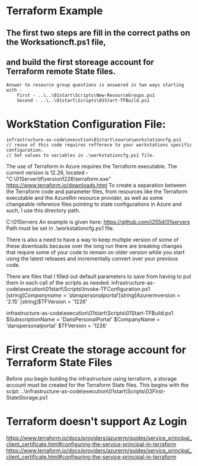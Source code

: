 # Terraform Example
##  The first two steps are fill in the correct paths on the Worksationcft.ps1 file,
##  and build the first storeage account for Terraform remote State files.

    Answer to resource group questions is answered in two ways starting with -
        First - ..\..\01start\Scripts\New-ResourceGroups.ps1
        Second - ..\..\01start\Scripts\01Start-TFBuild.ps1

# WorkStation Configuration File:
    infrastructure-as-code\execution\01start\source\workstationcfg.ps1
    // reuse of this code requires refferece to your workstations specific configuration.
    // Set values to variables in .\workstationcfg.ps1 file. 

The use of Terraform in Azure requires the Terraform executable.
The current version is 12.26, located - "C:\01Server\tf\version1226\terraform.exe"
https://www.terraform.io/downloads.html
To create a separation between the Terraform code and parameter files, from resources 
like the Terraform executable and the AzureRm resource provider, as well as some
changeable reference files pointing to state configurations in Azure and such, I use
this directory path.

C:\01Servers
An example is given here:  https://github.com/i255d/01servers
Path must be set in .\workstationcfg.ps1 file.  

There is also a need to have a way to keep multiple version of some of these downloads 
because over the long run there are breaking changes that require some of your code to remain
on older version while you start using the latest releases and incrementally convert over your 
previous code.  

There are files that I filled out default parameters to save from having to put them in each 
call of the scripts as needed.
infrastructure-as-code\execution\01start\Scripts\Invoke-TFConfiguration.ps1
    [string]$Companyname = 'danspersonalportal'
    [string]$Azurermversion = '2.15'
    [string]$TFVersion = '1226'

infrastructure-as-code\execution\01start\Scripts\01Start-TFBuild.ps1
    $SubscriptionName = 'DansPersonalPortal'
    $CompanyName = 'danspersonalportal'
    $TFVersion = '1226'

#  First Create the storage account for Terraform State Files
Before you begin bulding the infrastructure using terraform, a storage account must be created 
for the Terraform State files.  This begins with the scipt:
..\infrastructure-as-code\execution\01start\Scripts\02First-StateStorage.ps1

#  Terraform doesn't support Az Login 
https://www.terraform.io/docs/providers/azurerm/guides/service_principal_client_certificate.html#configuring-the-service-principal-in-terraform
https://www.terraform.io/docs/providers/azurerm/guides/service_principal_client_certificate.html#configuring-the-service-principal-in-terraform
